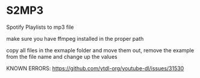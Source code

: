 # S2MP3
Spotify Playlists to mp3 file


make sure you have ffmpeg installed in the proper path

copy all files in the exmaple folder and move them out, remove the example from the file name and change up the values


KNOWN ERRORS:
https://github.com/ytdl-org/youtube-dl/issues/31530
